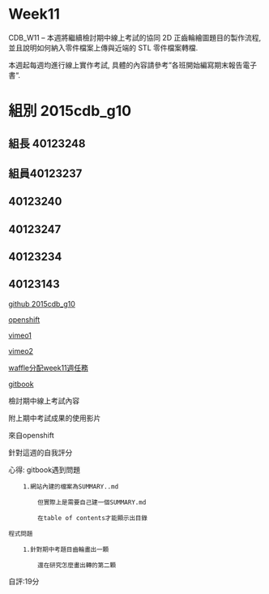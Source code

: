# Week11


CDB_W11 – 本週將繼續檢討期中線上考試的協同 2D 正齒輪繪圖題目的製作流程, 並且說明如何納入零件檔案上傳與近端的 STL 零件檔案轉檔.

本週起每週均進行線上實作考試, 具體的內容請參考”各班開始編寫期末報告電子書“.


# 組別   2015cdb_g10

## 組長   40123248




## 組員40123237
## 40123240
## 40123247
## 40123234
## 40123143





[github 2015cdb_g10](https://github.com/40123248/2015cdb)


[openshift](http://cd0504-40123248.rhcloud.com/)


[vimeo1](https://vimeo.com/127717505)

[vimeo2](https://vimeo.com/127717506)


[waffle分配week11週任務](https://waffle.io/40123248/2015cdb_g10)


[gitbook](http://40123248.gitbooks.io/2015cdb_g10/content/index.html)



檢討期中線上考試內容


附上期中考試成果的使用影片

來自openshift



針對這週的自我評分

心得: gitbook遇到問題
       
        1.網站內建的檔案為SUMMARY..md
          
            但實際上是需要自己建一個SUMMARY.md
           
            在table of contents才能顯示出目錄
    
    程式問題
        
        1.針對期中考題目齒輪畫出一顆
         
            還在研究怎麼畫出轉的第二顆
            
自評:19分
